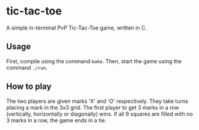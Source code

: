 # tic-tac-toe
A simple in-terminal PvP Tic-Tac-Toe game, written in C.

## Usage
First, compile using the command `make`. Then, start the game using the command `./run`.

## How to play
The two players are given marks 'X' and 'O' respectively. They take turns placing a mark in the 3x3 grid. The first player to get 3 marks in a row (vertically, horizontally or diagonally) wins. If all 9 squares are filled with no 3 marks in a row, the game ends in a tie.
